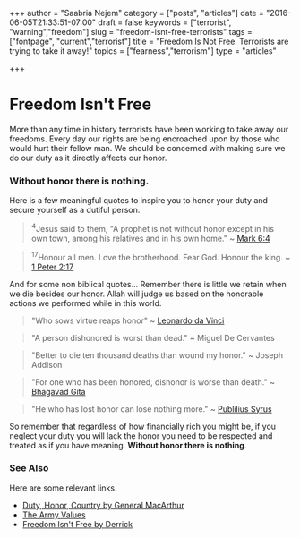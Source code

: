 +++
author = "Saabria Nejem"
category = ["posts", "articles"]
date = "2016-06-05T21:33:51-07:00"
draft = false
keywords = ["terrorist", "warning","freedom"]
slug = "freedom-isnt-free-terrorists"
tags = ["fontpage", "current","terrorist"]
title = "Freedom Is Not Free. Terrorists are trying to take it away!"
topics = ["fearness","terrorism"]
type = "articles"

+++

# Freedom Isn't Free

More than any time in history terrorists have been working to take away our freedoms. Every day our rights are being encroached upon by those who would hurt their fellow man. We should be concerned with making sure we do our duty as it directly affects our honor. 

### Without honor there is nothing. 

Here is a few meaningful quotes to inspire you to honor your duty and secure yourself as a dutiful person. 

> <sup>4</sup>Jesus said to them, "A prophet is not without honor except in his own town, among his relatives and in his own home." ~ [Mark 6:4](http://biblehub.com/mark/6-4.htm)

> <sup>17</sup>Honour all men. Love the brotherhood. Fear God. Honour the king. ~ [1 Peter 2:17](http://biblehub.com/1_peter/2-17.htm)

And for some non biblical quotes... Remember there is little we retain when we die besides our honor. Allah will judge us based on the honorable actions we performed while in this world.

> "Who sows virtue reaps honor" ~ [Leonardo da Vinci](http://www.brainyquote.com/quotes/quotes/l/leonardoda124544.html) <!--more-->

> "A person dishonored is worst than dead." ~ Miguel De Cervantes

> "Better to die ten thousand deaths than wound my honor." ~ Joseph Addison

> "For one who has been honored, dishonor is worse than death." ~ [Bhagavad Gita](http://asitis.com/2/34.html)

> "He who has lost honor can lose nothing more." ~ [Publilius Syrus](http://www.brainyquote.com/quotes/quotes/p/publiliuss378288.html)

So remember that regardless of how financially rich you might be, if you
neglect your duty you will lack the honor you need to be respected and treated
as if you have meaning. <strong>Without honor there is nothing</strong>.

### See Also 

Here are some relevant links.

* [Duty, Honor, Country by General MacArthur](http://www.americanrhetoric.com/speeches/douglasmacarthurthayeraward.html) 
* [The Army Values](https://www.army.mil/values/)
* [Freedom Isn't Free by Derrick](https://thisibelieve.org/essay/98663/)
